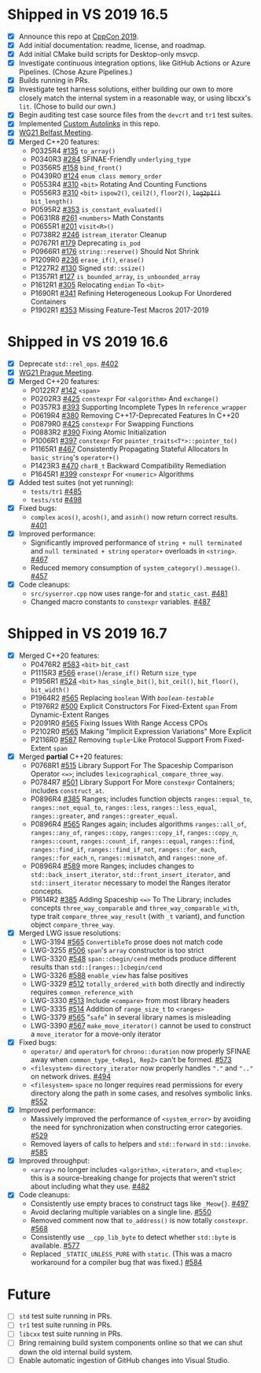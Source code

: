 # Shipped in VS 2019 16.5
- [X] Announce this repo at [CppCon 2019](https://cppcon.org/).
- [X] Add initial documentation: readme, license, and roadmap.
- [X] Add initial CMake build scripts for Desktop-only msvcp.
- [X] Investigate continuous integration options, like GitHub Actions or Azure Pipelines. (Chose Azure Pipelines.)
- [X] Builds running in PRs.
- [X] Investigate test harness solutions, either building our own to more closely match the internal system in a reasonable way, or using libcxx's `lit`. (Chose to build our own.)
- [X] Begin auditing test case source files from the `devcrt` and `tr1` test suites.
- [X] Implemented [Custom Autolinks](https://github.com/microsoft/STL/wiki/Custom-Autolinks) in this repo.
- [X] [WG21 Belfast Meeting](https://wg21.link/n4814).
- [X] Merged C++20 features:
  - P0325R4 [#135](https://github.com/microsoft/STL/pull/135) `to_array()`
  - P0340R3 [#284](https://github.com/microsoft/STL/pull/284) SFINAE-Friendly `underlying_type`
  - P0356R5 [#158](https://github.com/microsoft/STL/pull/158) `bind_front()`
  - P0439R0 [#124](https://github.com/microsoft/STL/pull/124) `enum class memory_order`
  - P0553R4 [#310](https://github.com/microsoft/STL/pull/310) `<bit>` Rotating And Counting Functions
  - P0556R3 [#310](https://github.com/microsoft/STL/pull/310) `<bit>` `ispow2()`, `ceil2()`, `floor2()`, ~~`log2p1()`~~ `bit_length()`
  - P0595R2 [#353](https://github.com/microsoft/STL/pull/353) `is_constant_evaluated()`
  - P0631R8 [#261](https://github.com/microsoft/STL/pull/261) `<numbers>` Math Constants
  - P0655R1 [#201](https://github.com/microsoft/STL/pull/201) `visit<R>()`
  - P0738R2 [#246](https://github.com/microsoft/STL/pull/246) `istream_iterator` Cleanup
  - P0767R1 [#179](https://github.com/microsoft/STL/pull/179) Deprecating `is_pod`
  - P0966R1 [#176](https://github.com/microsoft/STL/pull/176) `string::reserve()` Should Not Shrink
  - P1209R0 [#236](https://github.com/microsoft/STL/pull/236) `erase_if()`, `erase()`
  - P1227R2 [#130](https://github.com/microsoft/STL/pull/130) Signed `std::ssize()`
  - P1357R1 [#127](https://github.com/microsoft/STL/pull/127) `is_bounded_array`, `is_unbounded_array`
  - P1612R1 [#305](https://github.com/microsoft/STL/pull/305) Relocating `endian` To `<bit>`
  - P1690R1 [#341](https://github.com/microsoft/STL/pull/341) Refining Heterogeneous Lookup For Unordered Containers
  - P1902R1 [#353](https://github.com/microsoft/STL/pull/353) Missing Feature-Test Macros 2017-2019

# Shipped in VS 2019 16.6
- [X] Deprecate `std::rel_ops`. [#402](https://github.com/microsoft/STL/pull/402)
- [X] [WG21 Prague Meeting](https://wg21.link/n4817).
- [X] Merged C++20 features:
  - P0122R7 [#142](https://github.com/microsoft/STL/pull/142) `<span>`
  - P0202R3 [#425](https://github.com/microsoft/STL/pull/425) `constexpr` For `<algorithm>` And `exchange()`
  - P0357R3 [#393](https://github.com/microsoft/STL/pull/393) Supporting Incomplete Types In `reference_wrapper`
  - P0619R4 [#380](https://github.com/microsoft/STL/pull/380) Removing C++17-Deprecated Features In C++20
  - P0879R0 [#425](https://github.com/microsoft/STL/pull/425) `constexpr` For Swapping Functions
  - P0883R2 [#390](https://github.com/microsoft/STL/pull/390) Fixing Atomic Initialization
  - P1006R1 [#397](https://github.com/microsoft/STL/pull/397) `constexpr` For `pointer_traits<T*>::pointer_to()`
  - P1165R1 [#467](https://github.com/microsoft/STL/pull/467) Consistently Propagating Stateful Allocators In `basic_string`'s `operator+()`
  - P1423R3 [#470](https://github.com/microsoft/STL/pull/470) `char8_t` Backward Compatibility Remediation
  - P1645R1 [#399](https://github.com/microsoft/STL/pull/399) `constexpr` For `<numeric>` Algorithms
- [X] Added test suites (not yet running):
  - `tests/tr1` [#485](https://github.com/microsoft/STL/pull/485)
  - `tests/std` [#498](https://github.com/microsoft/STL/pull/498)
- [X] Fixed bugs:
  - `complex` `acos()`, `acosh()`, and `asinh()` now return correct results. [#401](https://github.com/microsoft/STL/pull/401)
- [X] Improved performance:
  - Significantly improved performance of `string + null terminated` and `null terminated + string` `operator+` overloads in `<string>`. [#467](https://github.com/microsoft/STL/pull/467)
  - Reduced memory consumption of `system_category().message()`. [#457](https://github.com/microsoft/STL/pull/457)
- [X] Code cleanups:
  - `src/syserror.cpp` now uses range-for and `static_cast`. [#481](https://github.com/microsoft/STL/pull/481)
  - Changed macro constants to `constexpr` variables. [#487](https://github.com/microsoft/STL/pull/487)

# Shipped in VS 2019 16.7
- [X] Merged C++20 features:
  - P0476R2 [#583](https://github.com/microsoft/STL/pull/583) `<bit>` `bit_cast`
  - P1115R3 [#566](https://github.com/microsoft/STL/pull/566) `erase()`/`erase_if()` Return `size_type`
  - P1956R1 [#524](https://github.com/microsoft/STL/pull/524) `<bit>` `has_single_bit()`, `bit_ceil()`, `bit_floor()`, `bit_width()`
  - P1964R2 [#565](https://github.com/microsoft/STL/pull/565) Replacing `boolean` With _`boolean-testable`_
  - P1976R2 [#500](https://github.com/microsoft/STL/pull/500) Explicit Constructors For Fixed-Extent `span` From Dynamic-Extent Ranges
  - P2091R0 [#565](https://github.com/microsoft/STL/pull/565) Fixing Issues With Range Access CPOs
  - P2102R0 [#565](https://github.com/microsoft/STL/pull/565) Making "Implicit Expression Variations" More Explicit
  - P2116R0 [#587](https://github.com/microsoft/STL/pull/587) Removing `tuple`-Like Protocol Support From Fixed-Extent `span`
- [X] Merged **partial** C++20 features:
  - P0768R1 [#515](https://github.com/microsoft/STL/pull/515) Library Support For The Spaceship Comparison Operator `<=>`; includes `lexicographical_compare_three_way`.
  - P0784R7 [#501](https://github.com/microsoft/STL/pull/501) Library Support For More `constexpr` Containers; includes `construct_at`.
  - P0896R4 [#385](https://github.com/microsoft/STL/pull/385) Ranges; includes function objects `ranges::equal_to`, `ranges::not_equal_to`, `ranges::less`, `ranges::less_equal`, `ranges::greater`, and `ranges::greater_equal`.
  - P0896R4 [#565](https://github.com/microsoft/STL/pull/565) Ranges again; includes algorithms `ranges::all_of`, `ranges::any_of`, `ranges::copy`, `ranges::copy_if`, `ranges::copy_n`, `ranges::count`, `ranges::count_if`, `ranges::equal`, `ranges::find`, `ranges::find_if`, `ranges::find_if_not`, `ranges::for_each`, `ranges::for_each_n`, `ranges::mismatch`, and `ranges::none_of`.
  - P0896R4 [#589](https://github.com/microsoft/STL/pull/589) more Ranges; includes changes to `std::back_insert_iterator`, `std::front_insert_iterator`, and `std::insert_iterator` necessary to model the Ranges iterator concepts.
  - P1614R2 [#385](https://github.com/microsoft/STL/pull/385) Adding Spaceship `<=>` To The Library; includes concepts `three_way_comparable` and `three_way_comparable_with`, type trait `compare_three_way_result` (with `_t` variant), and function object `compare_three_way`.
- [X] Merged LWG issue resolutions:
  - LWG-3194 [#565](https://github.com/microsoft/STL/pull/565) `ConvertibleTo` prose does not match code
  - LWG-3255 [#506](https://github.com/microsoft/STL/pull/506) `span`'s `array` constructor is too strict
  - LWG-3320 [#548](https://github.com/microsoft/STL/pull/548) `span::cbegin/cend` methods produce different results than `std::[ranges::]cbegin/cend`
  - LWG-3326 [#588](https://github.com/microsoft/STL/pull/588) `enable_view` has false positives
  - LWG-3329 [#512](https://github.com/microsoft/STL/pull/512) `totally_ordered_with` both directly and indirectly requires `common_reference_with`
  - LWG-3330 [#513](https://github.com/microsoft/STL/pull/513) Include `<compare>` from most library headers
  - LWG-3335 [#514](https://github.com/microsoft/STL/pull/514) Addition of `range_size_t` to `<ranges>`
  - LWG-3379 [#565](https://github.com/microsoft/STL/pull/565) "`safe`" in several library names is misleading
  - LWG-3390 [#567](https://github.com/microsoft/STL/pull/567) `make_move_iterator()` cannot be used to construct a `move_iterator` for a move-only iterator
- [X] Fixed bugs:
  - `operator/` and `operator%` for `chrono::duration` now properly SFINAE away when `common_type_t<Rep1, Rep2>` can't be formed. [#573](https://github.com/microsoft/STL/pull/573)
  - `<filesystem>` `directory_iterator` now properly handles `"."` and `".."` on network drives. [#494](https://github.com/microsoft/STL/pull/494)
  - `<filesystem>` `space` no longer requires read permissions for every directory along the path in some cases, and resolves symbolic links. [#552](https://github.com/microsoft/STL/pull/552)
- [X] Improved performance:
  - Massively improved the performance of `<system_error>` by avoiding the need for synchronization when constructing error categories. [#529](https://github.com/microsoft/STL/pull/529)
  - Removed layers of calls to helpers and `std::forward` in `std::invoke`. [#585](https://github.com/microsoft/STL/pull/585)
- [X] Improved throughput:
  - `<array>` no longer includes `<algorithm>`, `<iterator>`, and `<tuple>`; this is a source-breaking change for projects that weren't strict about including what they use. [#482](https://github.com/microsoft/STL/pull/482)
- [X] Code cleanups:
  - Consistently use empty braces to construct tags like `_Meow{}`. [#497](https://github.com/microsoft/STL/pull/497)
  - Avoid declaring multiple variables on a single line. [#550](https://github.com/microsoft/STL/pull/550)
  - Removed comment now that `to_address()` is now totally `constexpr`. [#568](https://github.com/microsoft/STL/pull/568)
  - Consistently use `__cpp_lib_byte` to detect whether `std::byte` is available. [#577](https://github.com/microsoft/STL/pull/577)
  - Replaced `_STATIC_UNLESS_PURE` with `static`. (This was a macro workaround for a compiler bug that was fixed.) [#584](https://github.com/microsoft/STL/pull/584)

# Future
- [ ] `std` test suite running in PRs.
- [ ] `tr1` test suite running in PRs.
- [ ] `libcxx` test suite running in PRs.
- [ ] Bring remaining build system components online so that we can shut down the old internal build system.
- [ ] Enable automatic ingestion of GitHub changes into Visual Studio.
